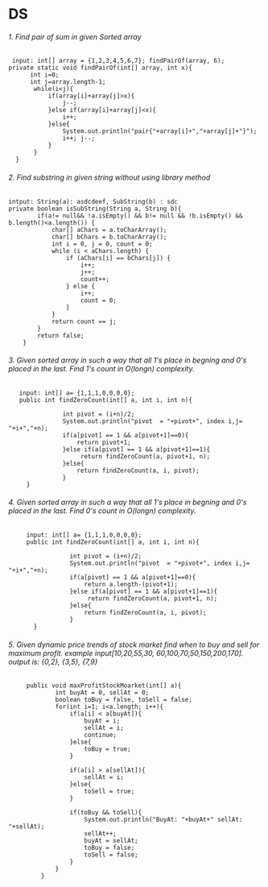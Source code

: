 # DS
 
 
 ###### 1. Find pair of sum in given Sorted array
     input: int[] array = {1,2,3,4,5,6,7}; findPairOf(array, 6);
    private static void findPairOf(int[] array, int x){
          int i=0;
          int j=array.length-1;
           while(i<j){
               if(array[i]+array[j]>x){
                   j--;
               }else if(array[i]+array[j]<x){
                   i++;
               }else{
                   System.out.println("pair{"+array[i]+","+array[j]+"}");
                   i++; j--;
               }
           }
      }
   
###### 2. Find substring in given string without using library method
    intput: String(a): asdcdeef, SubString(b) : sdc 
    private boolean isSubString(String a, String b){
            if(a!= null&& !a.isEmpty() && b!= null && !b.isEmpty() && b.length()<a.length()) {
                char[] aChars = a.toCharArray();
                char[] bChars = b.toCharArray();
                int i = 0, j = 0, count = 0;
                while (i < aChars.length) {
                    if (aChars[i] == bChars[j]) {
                        i++;
                        j++;
                        count++;
                    } else {
                        i++;
                        count = 0;
                    }
                }
                return count == j;
            }
            return false;
        }

###### 3. Given sorted array in such a way that all 1's place in begning and 0's placed in the last. Find 1's count in O(longn) complexity.
       input: int[] a= {1,1,1,0,0,0,0};
       public int findZeroCount(int[] a, int i, int n){

                   int pivot = (i+n)/2;
                   System.out.println("pivot  = "+pivot+", index i,j= "+i+","+n);
                   if(a[pivot] == 1 && a[pivot+1]==0){
                       return pivot+1;
                   }else if(a[pivot] == 1 && a[pivot+1]==1){
                        return findZeroCount(a, pivot+1, n);
                   }else{
                       return findZeroCount(a, i, pivot);
                   }
         }

###### 4. Given sorted array in such a way that all 1's place in begning and 0's placed in the last. Find 0's count in O(longn) complexity.
         input: int[] a= {1,1,1,0,0,0,0};
         public int findZeroCount(int[] a, int i, int n){

                     int pivot = (i+n)/2;
                     System.out.println("pivot  = "+pivot+", index i,j= "+i+","+n);
                     if(a[pivot] == 1 && a[pivot+1]==0){
                         return a.length-(pivot+1);
                     }else if(a[pivot] == 1 && a[pivot+1]==1){
                          return findZeroCount(a, pivot+1, n);
                     }else{
                         return findZeroCount(a, i, pivot);
                     }
           }


###### 5. Given dynamic price trends of stock market find when to buy and sell for maximum profit. example input[10,20,55,30, 60,100,70,50,150,200,170]. output is: {0,2}, {3,5}, {7,9}

         public void maxProfitStockMoarket(int[] a){
                 int buyAt = 0, sellAt = 0;
                 boolean toBuy = false, toSell = false;
                 for(int i=1; i<a.length; i++){
                     if(a[i] < a[buyAt]){
                         buyAt = i;
                         sellAt = i;
                         continue;
                     }else{
                         toBuy = true;
                     }

                     if(a[i] > a[sellAt]){
                         sellAt = i;
                     }else{
                         toSell = true;
                     }

                     if(toBuy && toSell){
                         System.out.println("BuyAt: "+buyAt+" sellAt: "+sellAt);
                         sellAt++;
                         buyAt = sellAt;
                         toBuy = false;
                         toSell = false;
                     }
                 }
             }
